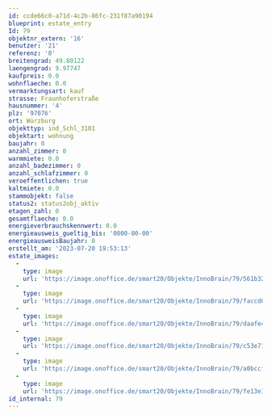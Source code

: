 ```yaml
---
id: ccde66c0-a71d-4c2b-86fc-231f87a90194
blueprint: estate_entry
Id: 79
objektnr_extern: '16'
benutzer: '21'
referenz: '0'
breitengrad: 49.80122
laengengrad: 9.97747
kaufpreis: 0.0
wohnflaeche: 0.0
vermarktungsart: kauf
strasse: Fraunhoferstraße
hausnummer: '4'
plz: '97076'
ort: Würzburg
objekttyp: ind_Schl_3101
objektart: wohnung
baujahr: 0
anzahl_zimmer: 0
warmmiete: 0.0
anzahl_badezimmer: 0
anzahl_schlafzimmer: 0
veroeffentlichen: true
kaltmiete: 0.0
stammobjekt: false
status2: status2obj_aktiv
etagen_zahl: 0
gesamtflaeche: 0.0
energieverbrauchskennwert: 0.0
energieausweis_gueltig_bis: '0000-00-00'
energieausweisBaujahr: 0
erstellt_am: '2023-07-20 19:53:13'
estate_images:
  -
    type: image
    url: 'https://image.onoffice.de/smart20/Objekte/InnoBrain/79/561b32a9-217c-4683-b09a-1a74f5f6c618.jpg'
  -
    type: image
    url: 'https://image.onoffice.de/smart20/Objekte/InnoBrain/79/faccd041-38b8-4fe2-814b-f49ef641ff28.jpg'
  -
    type: image
    url: 'https://image.onoffice.de/smart20/Objekte/InnoBrain/79/daafe4b7-4c48-41d9-9065-1f0b29a2d37a.jpg'
  -
    type: image
    url: 'https://image.onoffice.de/smart20/Objekte/InnoBrain/79/c53e71a3-d193-4cdc-a3c0-4be117f64186.jpg'
  -
    type: image
    url: 'https://image.onoffice.de/smart20/Objekte/InnoBrain/79/a0bccfbc-491d-4cbd-88a8-ebb6460cca78.jpg'
  -
    type: image
    url: 'https://image.onoffice.de/smart20/Objekte/InnoBrain/79/fe13e116-92f3-49d2-8ba3-b8b0eba12378.jpg'
id_internal: 79
---
```

